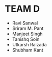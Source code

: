 # TEAM D

* Ravi Sanwal
* Sriram M. Pant
* Manjeet Singh
* Tanishq Soin
* Utkarsh Raizada
* Shubham Kant 